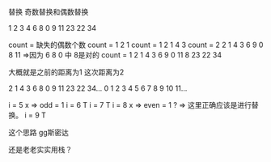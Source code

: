 替换
奇数替换和偶数替换


1 2 3 4 6 8 0 9 11 23 22 34


count = 缺失的偶数个数
count = 1    2 1
count = 1    2 1 4 3
count = 2    2 1 4 3 6 9 0 8 11  =>因为 6 8 0 中 8是对的
count = 1    2 1 4 3 6 9 0 11 8 23 22 34


大概就是之前的距离为1 这次距离为2



2 1 4 3 6 8 0 9 11 23 22 34...
0 1 2 3 4 5 6 7 8  9  10 11...

i = 5 x  => odd = 1
i = 6 T
i = 7 T
i = 8 x  => even = 1 ? => 这里正确应该是进行替换。
i = 9 T


这个思路 gg斯密达



还是老老实实用栈？
